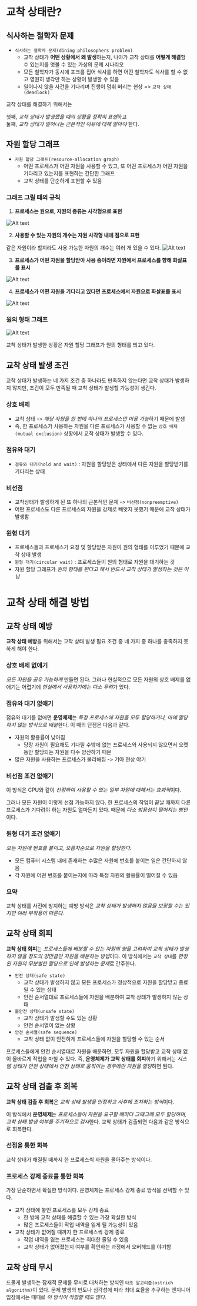 # 교착 상태란?

## 식사하는 철학자 문제

- `식사하는 철학자 문제(dining philosophers problem)`
  - 교착 상태가 **어떤 상황에서 왜 발생**하는지, 나아가 교착 상태를 **어떻게 해결**할 수 있는지를 엿볼 수 있는 가상의 문제 시나리오
  - 모든 철학자가 동시에 포크를 집어 식사를 하면 어떤 철학자도 식사를 할 수 없고 영원히 생각만 하는 상황이 발생할 수 있음
  - 일어나지 않을 사건을 기다리며 진행이 멈춰 버리는 현상 => `교착 상태(deadlock)`

교착 상태를 해결하기 위해서는

첫째, *교착 상태가 발생했을 때의 상황을 정확히 표현*하고</br>
둘째, *교착 상태가 일어나는 근본적인 이유에 대해 알아야* 한다.

## 자원 할당 그래프

- `자원 할당 그래프(resource-allocation graph)`
  - 어떤 프로세스가 어떤 자원을 사용할 수 있고, 또 어떤 프로세스가 어떤 자원을 기다리고 있는지를 표현하는 간단한 그래프
  - 교착 상태를 단순하게 표현할 수 있음

### 그래프 그릴 때의 규칙  

1. **프로세스는 원으로, 자원의 종류는 사각형으로 표현**

![Alt text](image-28.png)

2. **사용할 수 있는 자원의 개수는 자원 사각형 내에 점으로 표현**

같은 자원이라 할지라도 사용 가능한 자원의 개수는 여러 개 있을 수 있다.
![Alt text](image-29.png)

3. **프로세스가 어떤 자원을 할당받아 사용 중이라면 자원에서 프로세스를 향해 화살표를 표시**

![Alt text](image-30.png)

4. **프로세스가 어떤 자원을 기다리고 있다면 프로세스에서 자원으로 화살표를 표시**

![Alt text](image-31.png)

### 원의 형태 그래프

![Alt text](image-32.png)

교착 상태가 발생한 상황은 자원 할당 그래프가 원의 형태를 띄고 있다.

## 교착 상태 발생 조건

교착 상태가 발생하는 네 가지 조건 중 하나라도 만족하지 않는다면 교착 상태가 발생하지 않지만, 조건이 모두 만족될 때 교착 상태가 발생할 가능성이 생긴다.

### 상호 배제

- 교착 상태 -> *해당 자원을 한 번에 하나의 프로세스만 이용 가능*하기 때문에 발생
- 즉, 한 프로세스가 사용하는 자원을 다른 프로세스가 사용할 수 없는 `상호 배제(mutual exclusion)` 상황에서 교착 상태가 발생할 수 있다.

### 점유와 대기

- `점유와 대기(hold and wait)` : 자원을 할당받은 상태에서 다른 자원을 할당받기를 기다리는 상태

### 비선점

- 교착상태가 발생하게 된 또 하나의 근본적인 문제 -> `비선점(nonpreemptive)`
- 어떤 프로세스도 다른 프로세스의 자원을 강제로 빼앗지 못했기 때문에 교착 상태가 발생함

### 원형 대기

- 프로세스들과 프로세스가 요청 및 할당받은 자원이 원의 형태를 이루었기 때문에 교착 상태 발생
- `원형 대기(circular wait)` : 프로세스들이 원의 형태로 자원을 대기하는 것
- 자원 할당 그래프가 *원의 형태를 띈다고 해서 반드시 교착 상태가 발생하는 것은 아님*

# 교착 상태 해결 방법

## 교착 상태 예방

**교착 상태 예방**을 위해서는 교착 상태 발생 필요 조건 중 네 가지 중 하나를 충족하지 못하게 해야 한다.

### 상호 배제 없애기

*모든 자원을 공유 가능하게* 만들면 된다. 그러나 현실적으로 모든 자원의 상호 배제를 없애기는 어렵기에 *현실에서 사용하기에는 다소 무리*가 있다.

### 점유와 대기 없애기

점유와 대기를 없애면 **운영체제**는 *특정 프로세스에 자원을 모두 할당하거나, 아예 할당하지 않는 방식으로 배분*한다. 이 때의 단점은 다음과 같다.

- 자원의 활용률이 낮아짐
  - 당장 자원이 필요해도 기다릴 수밖에 없는 프로세스와 사용되지 않으면서 오랫동안 할당되는 자원을 다수 양산하기 때문
- 많은 자원을 사용하는 프로세스가 불리해짐 -> 기아 현상 야기

### 비선점 조건 없애기

이 방식은 CPU와 같이 *선점하여 사용할 수 있는 일부 자원에 대해서는 효과적*이다. 

그러나 모든 자원이 이렇게 선점 가능하지 않다. 한 프로세스의 작업이 끝날 때까지 다른 프로세스가 기다려야 하는 자원도 얼마든지 있다. 때문에 *다소 범용성이 떨어지는 방안*이다.

### 원형 대기 조건 없애기

*모든 자원에 번호를 붙이고, 오름차순으로 자원을 할당한다.*

- 모든 컴퓨터 시스템 내에 존재하는 수많은 자원에 번호를 붙이는 일은 간단하지 않음
- 각 자원에 어떤 번호를 붙이는지에 따라 특정 자원의 활용률이 떨어질 수 있음

### 요약

교착 상태를 사전에 방지하는 예방 방식은 *교착 상태가 발생하지 않음을 보장할 수는 있지만 여러 부작용이 따른다.*

## 교착 상태 회피

**교착 상태 회피**는 *프로세스들에 배분할 수 있는 자원의 양을 고려하여 교착 상태가 발생하지 않을 정도의 양만큼만 자원을 배분하는 방법*이다. 이 방식에서는 `교착 상태`를 *한정된 자원의 무분별한 할당으로 인해 발생하는 문제*로 간주한다.

- `안전 상태(safe state)`
  - 교착 상태가 발생하지 않고 모든 프로세스가 정상적으로 자원을 할당받고 종료될 수 있는 상태
  - 안전 순서열대로 프로세스들에 자원을 배분하여 교착 상태가 발생하지 않는 상태
- `불안전 상태(unsafe state)`
  - 교착 상태가 발생할 수도 있는 상황
  - 안전 순서열이 없는 상황
- `안전 순서열(safe sequence)`
  - 교착 상태 없이 안전하게 프로세스들에 자원을 할당할 수 있는 순서

프로세스들에게 안전 순서열대로 자원을 배분하면, 모두 자원을 할당받고 교착 상태 없이 올바르게 작업을 마칠 수 있다. 즉, **운영체제가 교착 상태를 회피**하기 위해서는 *시스템 상태가 안전 상태에서 안전 상태로 움직이는 경우에만 자원을 할당*하면 된다.

## 교착 상태 검출 후 회복

**교착 상태 검출 후 회복**은 *교착 상태 발생을 인정하고 사후에 조치하는 방식*이다. 

이 방식에서 **운영체제**는 *프로세스들이 자원을 요구할 때마다 그때그때 모두 할당하며, 교착 상태 발생 여부를 주기적으로 검사*한다. 교착 상태가 검출되면 다음과 같은 방식으로 회복한다.

### 선점을 통한 회복

교착 상태가 해결될 때까지 한 프로세스씩 자원을 몰아주는 방식이다.

### 프로세스 강제 종료를 통한 회복

가장 단순하면서 확실한 방식이다. 운영체제는 프로세스 강제 종료 방식을 선택할 수 있다.

- 교착 상태에 놓인 프로세스를 모두 강제 종료
  - 한 방에 교착 상태를 해결할 수 있는 가장 확실한 방식
  - 많은 프로세스들이 작업 내역을 잃게 될 가능성이 있음
- 교착 상태가 없어질 때까지 한 프로세스씩 강제 종료
  - 작업 내역을 잃는 프로세스는 최대한 줄일 수 있음
  - 교착 상태가 없어졌는지 여부를 확인하는 과정에서 오버헤드를 야기함

## 교착 상태 무시

드물게 발생하는 잠재적 문제를 무시로 대처하는 방식인 `타조 알고리즘(ostrich algorithm)`이 있다. 문제 발생의 빈도나 심각성에 따라 최대 효율을 추구하는 엔지니어 입장에서는 때때로 *이 방식이 적합할 때도 많다.*